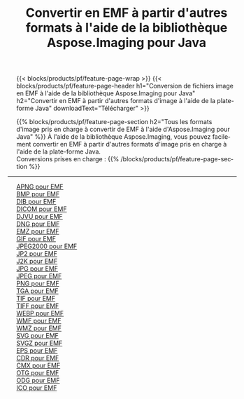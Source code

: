 ﻿---
title: Convertir en EMF à partir d'autres formats à l'aide de la bibliothèque Aspose.Imaging pour Java 
weight: 3920
url: /fr/java/conversion/to/emf 
lang: fr
langdirlevel: 2
locales: zh-hans,ja,it,ru,de,es,fr,nl,id,lt,pl,pt,vi,tr,ko,zh-hant,ar,hi,th,sv,cs,uk,he
description: En utilisant Aspose.Imaging, vous pouvez convertir en EMF à partir d'autres formats en utilisant Java
---

{{< blocks/products/pf/feature-page-wrap >}}
{{< blocks/products/pf/feature-page-header h1="Conversion de fichiers image en EMF à l'aide de la bibliothèque Aspose.Imaging pour Java" h2="Convertir en EMF à partir d'autres formats d'image à l'aide de la plate-forme Java" downloadText="Télécharger" >}}


{{% blocks/products/pf/feature-page-section  h2="Tous les formats d'image pris en charge à convertir de EMF à l'aide d'Aspose.Imaging pour Java" %}}
À l'aide de la bibliothèque Aspose.Imaging, vous pouvez facilement convertir en EMF à partir d'autres formats d'image pris en charge à l'aide de la plate-forme Java.
<br/>
Conversions prises en charge :
{{% /blocks/products/pf/feature-page-section %}}
<div class="container-fluid productfamilypage bg-gray">
    <div class="convertypes bg-gray agp-content section">
        <div class="container">
		<hr style="margin-left:-20px;"/>
		<div class="row other-converters">
		    <div class='col-md-2 other-converter remove-lp remove-rp'><a href="/imaging/fr/java/conversion/apng-to-emf" >APNG pour EMF</a></div>
<div class='col-md-2 other-converter remove-lp remove-rp'><a href="/imaging/fr/java/conversion/bmp-to-emf" >BMP pour EMF</a></div>
<div class='col-md-2 other-converter remove-lp remove-rp'><a href="/imaging/fr/java/conversion/dib-to-emf" >DIB pour EMF</a></div>
<div class='col-md-2 other-converter remove-lp remove-rp'><a href="/imaging/fr/java/conversion/dicom-to-emf" >DICOM pour EMF</a></div>
<div class='col-md-2 other-converter remove-lp remove-rp'><a href="/imaging/fr/java/conversion/djvu-to-emf" >DJVU pour EMF</a></div>
<div class='col-md-2 other-converter remove-lp remove-rp'><a href="/imaging/fr/java/conversion/dng-to-emf" >DNG pour EMF</a></div>
<div class='col-md-2 other-converter remove-lp remove-rp'><a href="/imaging/fr/java/conversion/emz-to-emf" >EMZ pour EMF</a></div>
<div class='col-md-2 other-converter remove-lp remove-rp'><a href="/imaging/fr/java/conversion/gif-to-emf" >GIF pour EMF</a></div>
<div class='col-md-2 other-converter remove-lp remove-rp'><a href="/imaging/fr/java/conversion/jpeg2000-to-emf" >JPEG2000 pour EMF</a></div>
<div class='col-md-2 other-converter remove-lp remove-rp'><a href="/imaging/fr/java/conversion/jp2-to-emf" >JP2 pour EMF</a></div>
<div class='col-md-2 other-converter remove-lp remove-rp'><a href="/imaging/fr/java/conversion/j2k-to-emf" >J2K pour EMF</a></div>
<div class='col-md-2 other-converter remove-lp remove-rp'><a href="/imaging/fr/java/conversion/jpg-to-emf" >JPG pour EMF</a></div>
<div class='col-md-2 other-converter remove-lp remove-rp'><a href="/imaging/fr/java/conversion/jpeg-to-emf" >JPEG pour EMF</a></div>
<div class='col-md-2 other-converter remove-lp remove-rp'><a href="/imaging/fr/java/conversion/png-to-emf" >PNG pour EMF</a></div>
<div class='col-md-2 other-converter remove-lp remove-rp'><a href="/imaging/fr/java/conversion/tga-to-emf" >TGA pour EMF</a></div>
<div class='col-md-2 other-converter remove-lp remove-rp'><a href="/imaging/fr/java/conversion/tif-to-emf" >TIF pour EMF</a></div>
<div class='col-md-2 other-converter remove-lp remove-rp'><a href="/imaging/fr/java/conversion/tiff-to-emf" >TIFF pour EMF</a></div>
<div class='col-md-2 other-converter remove-lp remove-rp'><a href="/imaging/fr/java/conversion/webp-to-emf" >WEBP pour EMF</a></div>
<div class='col-md-2 other-converter remove-lp remove-rp'><a href="/imaging/fr/java/conversion/wmf-to-emf" >WMF pour EMF</a></div>
<div class='col-md-2 other-converter remove-lp remove-rp'><a href="/imaging/fr/java/conversion/wmz-to-emf" >WMZ pour EMF</a></div>
<div class='col-md-2 other-converter remove-lp remove-rp'><a href="/imaging/fr/java/conversion/svg-to-emf" >SVG pour EMF</a></div>
<div class='col-md-2 other-converter remove-lp remove-rp'><a href="/imaging/fr/java/conversion/svgz-to-emf" >SVGZ pour EMF</a></div>
<div class='col-md-2 other-converter remove-lp remove-rp'><a href="/imaging/fr/java/conversion/eps-to-emf" >EPS pour EMF</a></div>
<div class='col-md-2 other-converter remove-lp remove-rp'><a href="/imaging/fr/java/conversion/cdr-to-emf" >CDR pour EMF</a></div>
<div class='col-md-2 other-converter remove-lp remove-rp'><a href="/imaging/fr/java/conversion/cmx-to-emf" >CMX pour EMF</a></div>
<div class='col-md-2 other-converter remove-lp remove-rp'><a href="/imaging/fr/java/conversion/otg-to-emf" >OTG pour EMF</a></div>
<div class='col-md-2 other-converter remove-lp remove-rp'><a href="/imaging/fr/java/conversion/odg-to-emf" >ODG pour EMF</a></div>
<div class='col-md-2 other-converter remove-lp remove-rp'><a href="/imaging/fr/java/conversion/ico-to-emf" >ICO pour EMF</a></div>
                </div>
        </div>
    </div>
</div>
<br/>


